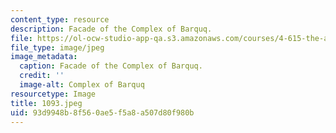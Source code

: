 ```yaml
---
content_type: resource
description: Facade of the Complex of Barquq.
file: https://ol-ocw-studio-app-qa.s3.amazonaws.com/courses/4-615-the-architecture-of-cairo-spring-2002/93d9948b8f560ae5f5a8a507d80f980b_1093.jpeg
file_type: image/jpeg
image_metadata:
  caption: Facade of the Complex of Barquq.
  credit: ''
  image-alt: Complex of Barquq
resourcetype: Image
title: 1093.jpeg
uid: 93d9948b-8f56-0ae5-f5a8-a507d80f980b
---
```

